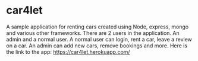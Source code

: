 # car4let
A sample application for renting cars created using Node, express, mongo and various other frameworks.
There are 2 users in the application. An admin and a normal user. A normal user can login, rent a car, leave a review on a car. An admin can add new cars, remove bookings and more.
Here is the link to the app: https://car4let.herokuapp.com/
